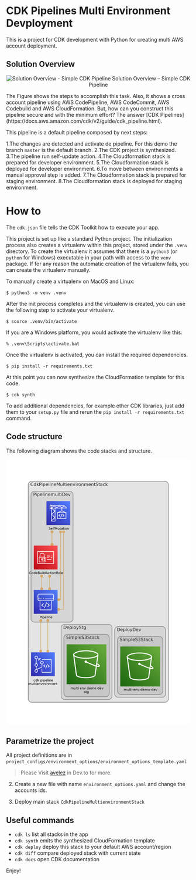 # CDK Pipelines Multi Environment Devployment

This is a project for CDK development with Python for creating multi AWS account deployment.

## Solution Overview

<center>

![Solution Overview - Simple CDK Pipeline](https://dev-to-uploads.s3.amazonaws.com/uploads/articles/kxuo1yngv66xisnxh6ka.png)
Solution Overview – Simple CDK Pipeline

</center>
The Figure shows the steps to accomplish this task. Also, it shows a cross account pipeline using AWS CodePipeline, AWS CodeCommit, AWS Codebuild and AWS CloudFormation. But, how can you construct this pipeline secure and with the minimum effort? The answer [CDK Pipelines](https://docs.aws.amazon.com/cdk/v2/guide/cdk_pipeline.html).

This pipeline is a default pipeline composed by next steps:

1.The changes are detected and activate de pipeline. For this demo the branch `master` is the default branch.
2.The CDK project is synthesized.
3.The pipeline run self-update action.
4.The Cloudformation stack is prepared for developer environment.
5.The Cloudformation stack is deployed for developer environment.
6.To move between environments a manual approval step is added.
7.The Cloudformation stack is prepared for staging environment.
8.The Cloudformation stack is deployed for staging environment.

# How to

The `cdk.json` file tells the CDK Toolkit how to execute your app.

This project is set up like a standard Python project. The initialization
process also creates a virtualenv within this project, stored under the `.venv`
directory. To create the virtualenv it assumes that there is a `python3`
(or `python` for Windows) executable in your path with access to the `venv`
package. If for any reason the automatic creation of the virtualenv fails,
you can create the virtualenv manually.

To manually create a virtualenv on MacOS and Linux:

```
$ python3 -m venv .venv
```

After the init process completes and the virtualenv is created, you can use the following
step to activate your virtualenv.

```
$ source .venv/bin/activate
```

If you are a Windows platform, you would activate the virtualenv like this:

```
% .venv\Scripts\activate.bat
```

Once the virtualenv is activated, you can install the required dependencies.

```
$ pip install -r requirements.txt
```

At this point you can now synthesize the CloudFormation template for this code.

```
$ cdk synth
```

To add additional dependencies, for example other CDK libraries, just add
them to your `setup.py` file and rerun the `pip install -r requirements.txt`
command.

## Code structure

The following diagram shows the code stacks and structure.

![Code Diagram](project_configs/images/diagram.png)

## Parametrize the project

All project definitions are in `project_configs/environment_options/environment_options_template.yaml`
> Please Visit [avelez](https://dev.to/avelez) in Dev.to for more.

2. Create a new file with name `environment_options.yaml` and change the accounts ids.

3. Deploy main stack `CdkPipelineMultienvironmentStack`

## Useful commands

* `cdk ls`          list all stacks in the app
* `cdk synth`       emits the synthesized CloudFormation template
* `cdk deploy`      deploy this stack to your default AWS account/region
* `cdk diff`        compare deployed stack with current state
* `cdk docs`        open CDK documentation

Enjoy!
